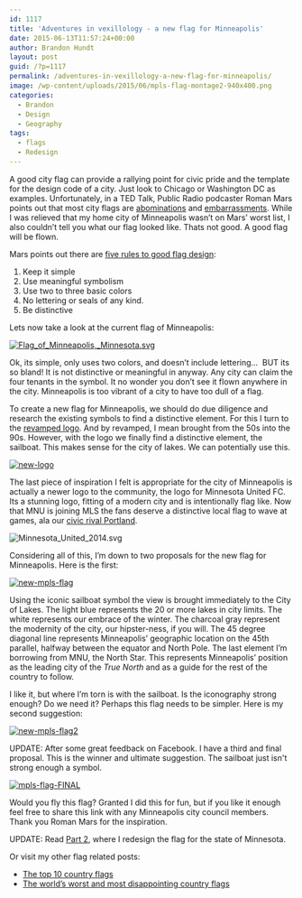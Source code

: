 ```yaml
---
id: 1117
title: 'Adventures in vexillology - a new flag for Minneapolis'
date: 2015-06-13T11:57:24+00:00
author: Brandon Hundt
layout: post
guid: /?p=1117
permalink: /adventures-in-vexillology-a-new-flag-for-minneapolis/
image: /wp-content/uploads/2015/06/mpls-flag-montage2-940x400.png
categories:
  - Brandon
  - Design
  - Geography
tags:
  - flags
  - Redesign
---
```

A good city flag can provide a rallying point for civic pride and the template for the design code of a city. Just look to Chicago or Washington DC as examples. Unfortunately, in a TED Talk, Public Radio podcaster Roman Mars points out that most city flags are [abominations](https://en.wikipedia.org/wiki/Flag_of_Milwaukee) and [embarrassments](https://en.wikipedia.org/wiki/File:Cedar_rapids_flag.png). While I was relieved that my home city of Minneapolis wasn’t on Mars’ worst list, I also couldn’t tell you what our flag looked like. Thats not good. A good flag will be flown.<!--more-->



Mars points out there are [five rules to good flag design](http://99percentinvisible.org/episode/vexillonaire/):

  1. Keep it simple
  2. Use meaningful symbolism
  3. Use two to three basic colors
  4. No lettering or seals of any kind.
  5. Be distinctive

Lets now take a look at the current flag of Minneapolis:

[<img class="alignnone wp-image-1118 size-medium" src="/wp-content/uploads/2015/06/Flag_of_Minneapolis_Minnesota.svg_-300x188.png" alt="Flag_of_Minneapolis,_Minnesota.svg" width="300" height="188" srcset="/wp-content/uploads/2015/06/Flag_of_Minneapolis_Minnesota.svg_-300x188.png 300w, /wp-content/uploads/2015/06/Flag_of_Minneapolis_Minnesota.svg_.png 319w" sizes="(max-width: 300px) 100vw, 300px" />](/wp-content/uploads/2015/06/Flag_of_Minneapolis_Minnesota.svg_.png)

Ok, its simple, only uses two colors, and doesn’t include lettering…  BUT its so bland! It is not distinctive or meaningful in anyway. Any city can claim the four tenants in the symbol. It no wonder you don’t see it flown anywhere in the city. Minneapolis is too vibrant of a city to have too dull of a flag.

To create a new flag for Minneapolis, we should do due diligence and research the existing symbols to find a distinctive element. For this I turn to the [revamped logo](http://blogs.mprnews.org/cities/2015/02/new-minneapolis-logo-now-with-fewer-sailboats/). And by revamped, I mean brought from the 50s into the 90s. However, with the logo we finally find a distinctive element, the sailboat. This makes sense for the city of lakes. We can potentially use this.

[<img class="alignnone wp-image-1122 size-medium" src="/wp-content/uploads/2015/06/new-logo-300x177.jpg" alt="new-logo" width="300" height="177" srcset="/wp-content/uploads/2015/06/new-logo-300x177.jpg 300w, /wp-content/uploads/2015/06/new-logo.jpg 845w" sizes="(max-width: 300px) 100vw, 300px" />](/wp-content/uploads/2015/06/new-logo.jpg)

The last piece of inspiration I felt is appropriate for the city of Minneapolis is actually a newer logo to the community, the logo for Minnesota United FC. Its a stunning logo, fitting of a modern city and is intentionally flag like. Now that MNU is joining MLS the fans deserve a distinctive local flag to wave at games, ala our [civic rival Portland](https://en.wikipedia.org/wiki/Flag_of_Portland,_Oregon#/media/File:Portland_Flags_%2B_Smoke.jpg).

<img class="alignnone wp-image-1120 size-medium" src="/wp-content/uploads/2015/06/Minnesota_United_2014.svg_-209x300.png" alt="Minnesota_United_2014.svg" width="209" height="300" srcset="/wp-content/uploads/2015/06/Minnesota_United_2014.svg_-209x300.png 209w, /wp-content/uploads/2015/06/Minnesota_United_2014.svg_.png 400w" sizes="(max-width: 209px) 100vw, 209px" />

Considering all of this, I’m down to two proposals for the new flag for Minneapolis. Here is the first:

[<img class="alignnone wp-image-1123 size-medium" src="/wp-content/uploads/2015/06/new-mpls-flag-300x190.png" alt="new-mpls-flag" width="300" height="190" srcset="/wp-content/uploads/2015/06/new-mpls-flag-300x190.png 300w, /wp-content/uploads/2015/06/new-mpls-flag.png 842w" sizes="(max-width: 300px) 100vw, 300px" />](/wp-content/uploads/2015/06/new-mpls-flag.png)

Using the iconic sailboat symbol the view is brought immediately to the City of Lakes. The light blue represents the 20 or more lakes in city limits. The white represents our embrace of the winter. The charcoal gray represent the modernity of the city, our hipster-ness, if you will. The 45 degree diagonal line represents Minneapolis’ geographic location on the 45th parallel, halfway between the equator and North Pole. The last element I’m borrowing from MNU, the North Star. This represents Minneapolis’ position as the leading city of the _True North_ and as a guide for the rest of the country to follow.

I like it, but where I’m torn is with the sailboat. Is the iconography strong enough? Do we need it? Perhaps this flag needs to be simpler. Here is my second suggestion:

[<img class="alignnone size-medium wp-image-1124" src="/wp-content/uploads/2015/06/new-mpls-flag2-300x190.png" alt="new-mpls-flag2" width="300" height="190" srcset="/wp-content/uploads/2015/06/new-mpls-flag2-300x190.png 300w, /wp-content/uploads/2015/06/new-mpls-flag2.png 842w" sizes="(max-width: 300px) 100vw, 300px" />](/wp-content/uploads/2015/06/new-mpls-flag2.png)

UPDATE: After some great feedback on Facebook. I have a third and final proposal. This is the winner and ultimate suggestion. The sailboat just isn't strong enough a symbol.

[<img class="alignnone size-medium wp-image-1130" src="/wp-content/uploads/2015/06/mpls-flag-FINAL-300x190.png" alt="mpls-flag-FINAL" width="300" height="190" srcset="/wp-content/uploads/2015/06/mpls-flag-FINAL-300x190.png 300w, /wp-content/uploads/2015/06/mpls-flag-FINAL.png 599w" sizes="(max-width: 300px) 100vw, 300px" />](/wp-content/uploads/2015/06/mpls-flag-FINAL.png)

Would you fly this flag? Granted I did this for fun, but if you like it enough feel free to share this link with any Minneapolis city council members. Thank you Roman Mars for the inspiration.

UPDATE: Read [Part 2](/adventures-in-vexillology-a-new-flag-for-minnesota/), where I redesign the flag for the state of Minnesota.

Or visit my other flag related posts:

  * [The top 10 country flags](/adventures-in-vexillology-the-top-10-best-designed-flags/)
  * [The world’s worst and most disappointing country flags](/adventures-in-vexillology-mailbag-the-worlds-worst-and-most-disapointing-flags/)
